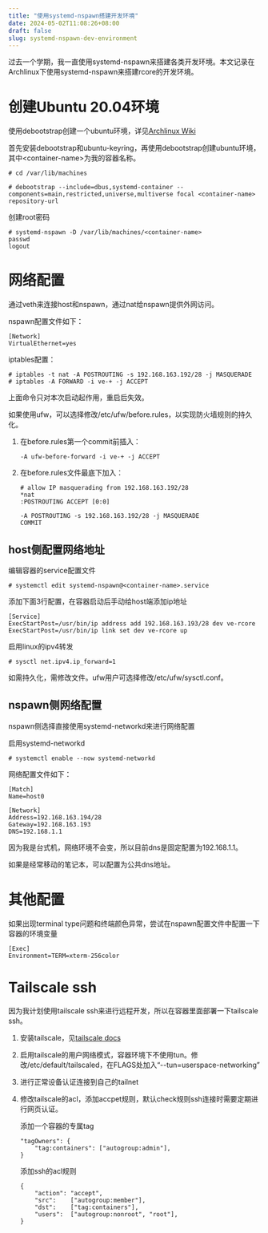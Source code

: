 ```yaml
---
title: "使用systemd-nspawn搭建开发环境"
date: 2024-05-02T11:08:26+08:00
draft: false
slug: systemd-nspawn-dev-environment
---
```


过去一个学期，我一直使用systemd-nspawn来搭建各类开发环境。本文记录在Archlinux下使用systemd-nspawn来搭建rcore的开发环境。

# 创建Ubuntu 20.04环境

使用debootstrap创建一个ubuntu环境，详见[Archlinux Wiki](https://wiki.archlinux.org/title/Systemd-nspawn#Create_a_Debian_or_Ubuntu_environment)

首先安装debootstrap和ubuntu-keyring，再使用debootstrap创建ubuntu环境，其中\<container-name\>为我的容器名称。

~~~
# cd /var/lib/machines

# debootstrap --include=dbus,systemd-container --components=main,restricted,universe,multiverse focal <container-name> repository-url
~~~

创建root密码
~~~
# systemd-nspawn -D /var/lib/machines/<container-name>
passwd
logout
~~~

# 网络配置
通过veth来连接host和nspawn，通过nat给nspawn提供外网访问。

nspawn配置文件如下：
~~~
[Network]
VirtualEthernet=yes
~~~

iptables配置：
~~~
# iptables -t nat -A POSTROUTING -s 192.168.163.192/28 -j MASQUERADE
# iptables -A FORWARD -i ve-+ -j ACCEPT
~~~
上面命令只对本次启动起作用，重启后失效。

如果使用ufw，可以选择修改/etc/ufw/before.rules，以实现防火墙规则的持久化。

1. 在before.rules第一个commit前插入：
    ~~~
    -A ufw-before-forward -i ve-+ -j ACCEPT
    ~~~ 

2. 在before.rules文件最底下加入：
    ~~~
    # allow IP masquerading from 192.168.163.192/28
    *nat
    :POSTROUTING ACCEPT [0:0]

    -A POSTROUTING -s 192.168.163.192/28 -j MASQUERADE
    COMMIT
    ~~~

## host侧配置网络地址

编辑容器的service配置文件
~~~
# systemctl edit systemd-nspawn@<container-name>.service
~~~

添加下面3行配置，在容器启动后手动给host端添加ip地址
~~~
[Service]
ExecStartPost=/usr/bin/ip address add 192.168.163.193/28 dev ve-rcore
ExecStartPost=/usr/bin/ip link set dev ve-rcore up
~~~

启用linux的ipv4转发
~~~
# sysctl net.ipv4.ip_forward=1
~~~
如需持久化，需修改文件。ufw用户可选择修改/etc/ufw/sysctl.conf。

## nspawn侧网络配置

nspawn侧选择直接使用systemd-networkd来进行网络配置

启用systemd-networkd
~~~
# systemctl enable --now systemd-networkd
~~~

网络配置文件如下：
~~~
[Match]
Name=host0

[Network]
Address=192.168.163.194/28
Gateway=192.168.163.193
DNS=192.168.1.1
~~~

因为我是台式机，网络环境不会变，所以目前dns是固定配置为192.168.1.1。

如果是经常移动的笔记本，可以配置为公共dns地址。

# 其他配置
如果出现terminal type问题和终端颜色异常，尝试在nspawn配置文件中配置一下容器的环境变量
~~~
[Exec]
Environment=TERM=xterm-256color
~~~

# Tailscale ssh

因为我计划使用tailscale ssh来进行远程开发，所以在容器里面部署一下tailscale ssh。

1. 安装tailscale，见[tailscale docs](https://tailscale.com/kb/1039/install-ubuntu-2004)
2. 启用tailscale的用户网络模式，容器环境下不使用tun。修改/etc/default/tailscaled，在FLAGS处加入“--tun=userspace-networking”
3. 进行正常设备认证连接到自己的tailnet
4. 修改tailscale的acl，添加accpet规则，默认check规则ssh连接时需要定期进行网页认证。
    
    添加一个容器的专属tag
    ~~~
    "tagOwners": {
		"tag:containers": ["autogroup:admin"],
	}
    ~~~
    添加ssh的acl规则
    ~~~
    {
		"action": "accept",
		"src":    ["autogroup:member"],
		"dst":    ["tag:containers"],
		"users":  ["autogroup:nonroot", "root"],
	}
    ~~~